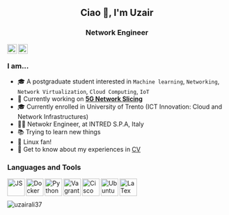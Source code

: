 <h2 align="center">Ciao 👋, I'm Uzair</h2>
<h3 align="center">Network Engineer</h3>
<a href="https://www.linkedin.com/in/muhammaduzair11/" target="blank"><img align="left" src="https://cdn.jsdelivr.net/npm/simple-icons@3.0.1/icons/linkedin.svg" alt="uzairali37" width="22px" /></a>
<a href="https://uzairali7.medium.com/" target="blank"><img align="left" src="https://cdn.jsdelivr.net/npm/simple-icons@3.0.1/icons/medium.svg" alt="uzairali37" width="22px" /></a>

<br />

### I am...
* 🎓 A postgraduate student interested in `Machine learning`, `Networking`, `Network Virtualization`, `Cloud Computing`, `IoT`
* 🔭 Currently working on **[5G Network Slicing](https://github.com/SuperboGiuseppe/sdn_slicing_blueprint)**
* 🎓 Currently enrolled in University of Trento (ICT Innovation: Cloud and Network Infrastructures)
* 👨‍💻 Netwokr Engineer, at INTRED S.P.A, Italy
* 📚 Trying to learn new things
* 🐧 Linux fan! 
* 📄 Get to know about my experiences in [CV](https://www.uzair.it/)


### Languages and Tools

<img align="left" src="https://simpleicons.org/icons/javascript.svg" alt="JS" height="40px" />
<img align="left" src="https://simpleicons.org/icons/docker.svg" alt="Docker" height="40px" />
<img align="left" src="https://simpleicons.org/icons/python.svg" alt="Python" height="40px" />
<img align="left" src="https://simpleicons.org/icons/vagrant.svg" alt="Vagrant Tools" height="40px" />
<img align="left" src="https://simpleicons.org/icons/cisco.svg" alt="Cisco Tools" height="40px" />
<img align="left" src="https://simpleicons.org/icons/ubuntu.svg" alt="Ubuntu Tools" height="40px" />
<img align="left" src="https://simpleicons.org/icons/latex.svg" alt="LaTex Tools" height="40px" />
<br />
<br />
<br />
<img align="center" src="https://github-readme-stats.vercel.app/api?username=uzairali37&show_icons=true&locale=en&line_height=27" alt="uzairali37" />
